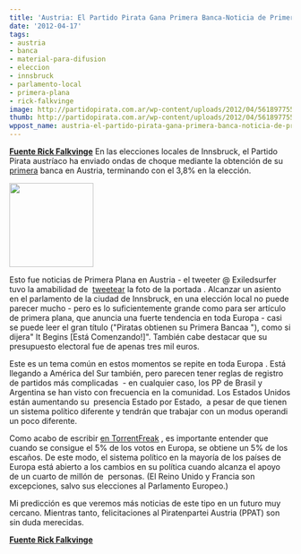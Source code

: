 ```yaml
---
title: 'Austria: El Partido Pirata Gana Primera Banca-Noticia de Primera Plana'
date: '2012-04-17'
tags:
- austria
- banca
- material-para-difusion
- eleccion
- innsbruck
- parlamento-local
- primera-plana
- rick-falkvinge
image: http://partidopirata.com.ar/wp-content/uploads/2012/04/561897755-358x480.jpg
thumb: http://partidopirata.com.ar/wp-content/uploads/2012/04/561897755-358x480-150x150.jpg
wppost_name: austria-el-partido-pirata-gana-primera-banca-noticia-de-primera-plana
---
```


<strong><a href="http://falkvinge.net/2012/04/17/austrian-pirate-party-wins-first-seat-makes-frontpage-news/" target="_blank">Fuente Rick Falkvinge</a></strong>
En las elecciones locales de Innsbruck, el Partido Pirata austríaco ha enviado ondas de choque mediante la obtención de su <a href="http://www.handelsblatt.com/politik/international/innsbruck-piraten-holen-erstes-mandat-in-oesterreich/6512668.html">primera</a> banca en Austria, terminando con el 3,8% en la elección.

<a href="http://partidopirata.com.ar/wp-content/uploads/2012/04/561897755-358x480.jpg"><img class="size-thumbnail wp-image-4070" title="561897755-358x480" src="http://partidopirata.com.ar/wp-content/uploads/2012/04/561897755-358x480-150x150.jpg" alt="" width="150" height="150" /></a>


Esto fue noticias de Primera Plana en Austria - el tweeter @ Exiledsurfer tuvo la amabilidad de  <a href="https://twitter.com/#%21/exiledsurfer/status/191883836131516417">tweetear</a> la foto de la portada . Alcanzar un asiento en el parlamento de la ciudad de Innsbruck, en una elección local no puede parecer mucho - pero es lo suficientemente grande como para ser artículo de primera plana, que anuncia una fuerte tendencia en toda Europa - casi se puede leer el gran título ("Piratas obtienen su Primera Bancaa "), como si dijera" It Begins [Está Comenzando!]". También cabe destacar que su presupuesto electoral fue de apenas tres mil euros.

Este es un tema común en estos momentos se repite en toda Europa . Está llegando a América del Sur también, pero parecen tener reglas de registro de partidos más complicadas  - en cualquier caso, los PP de Brasil y Argentina se han visto con frecuencia en la comunidad. Los Estados Unidos están aumentando su  presencia Estado por Estado,  a pesar de que tienen un sistema político diferente y tendrán que trabajar con un modus operandi un poco diferente.

Como acabo de escribir <a href="http://partidopirata.com.ar/4066/impresiones-de-la-conferencia-internacional-de-partidos-piratas-de-praga">en TorrentFreak</a> , es importante entender que cuando se consigue el 5% de los votos en Europa, se obtiene un 5% de los escaños. De este modo, el sistema político en la mayoría de los países de Europa está abierto a los cambios en su política cuando alcanza el apoyo de un cuarto de millón de  personas. (El Reino Unido y Francia son excepciones, salvo sus elecciones al Parlamento Europeo.)

Mi predicción es que veremos más noticias de este tipo en un futuro muy cercano. Mientras tanto, felicitaciones al Piratenpartei Austria (PPAT) son sin duda merecidas.

<strong><a href="http://falkvinge.net/2012/04/17/austrian-pirate-party-wins-first-seat-makes-frontpage-news/" target="_blank">Fuente Rick Falkvinge</a></strong>
